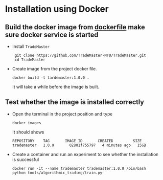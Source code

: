 # Installation using Docker
## Build the docker image from [dockerfile](https://github.com/TradeMaster-NTU/TradeMaster/blob/main/docker/Dockerfile) make sure docker service is started
- Install `TradeMaster`
  ```
   git clone https://github.com/TradeMaster-NTU/TradeMaster.git
   cd TradeMaster
  ```
- Create image from the project docker file.

  ```
  docker build -t tardemaster:1.0.0 .
  ```

  It will take a while before the image is built.

##  Test whether the image is installed correctly

- Open the terminal in the project position and type

  ```
  docker images
  ```

  It should shows 

  ```
  REPOSITORY    TAG       IMAGE ID       CREATED         SIZE
  trademaster   1.0.0       02801f755797   4 minutes ago   15GB 
  ```

- Create a container and run an experiment to see whether the installation is successful

  ```
  docker run -it --name trademaster trademaster:1.0.0 /bin/bash
  python tools/algorithmic_trading/train.py
  ```
